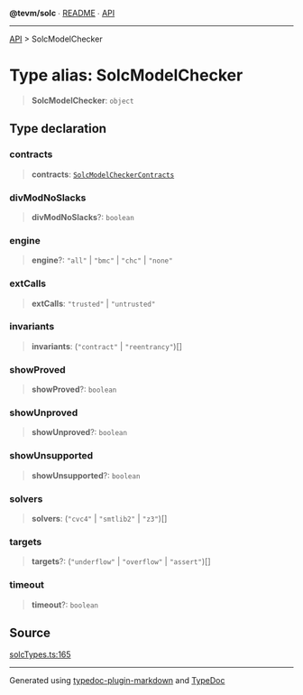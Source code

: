 **@tevm/solc** ∙ [README](../README.md) ∙ [API](../API.md)

***

[API](../API.md) > SolcModelChecker

# Type alias: SolcModelChecker

> **SolcModelChecker**: `object`

## Type declaration

### contracts

> **contracts**: [`SolcModelCheckerContracts`](SolcModelCheckerContracts.md)

### divModNoSlacks

> **divModNoSlacks**?: `boolean`

### engine

> **engine**?: `"all"` \| `"bmc"` \| `"chc"` \| `"none"`

### extCalls

> **extCalls**: `"trusted"` \| `"untrusted"`

### invariants

> **invariants**: (`"contract"` \| `"reentrancy"`)[]

### showProved

> **showProved**?: `boolean`

### showUnproved

> **showUnproved**?: `boolean`

### showUnsupported

> **showUnsupported**?: `boolean`

### solvers

> **solvers**: (`"cvc4"` \| `"smtlib2"` \| `"z3"`)[]

### targets

> **targets**?: (`"underflow"` \| `"overflow"` \| `"assert"`)[]

### timeout

> **timeout**?: `boolean`

## Source

[solcTypes.ts:165](https://github.com/evmts/tevm-monorepo/blob/main/bundler-packages/solc/src/solcTypes.ts#L165)

***
Generated using [typedoc-plugin-markdown](https://www.npmjs.com/package/typedoc-plugin-markdown) and [TypeDoc](https://typedoc.org/)
